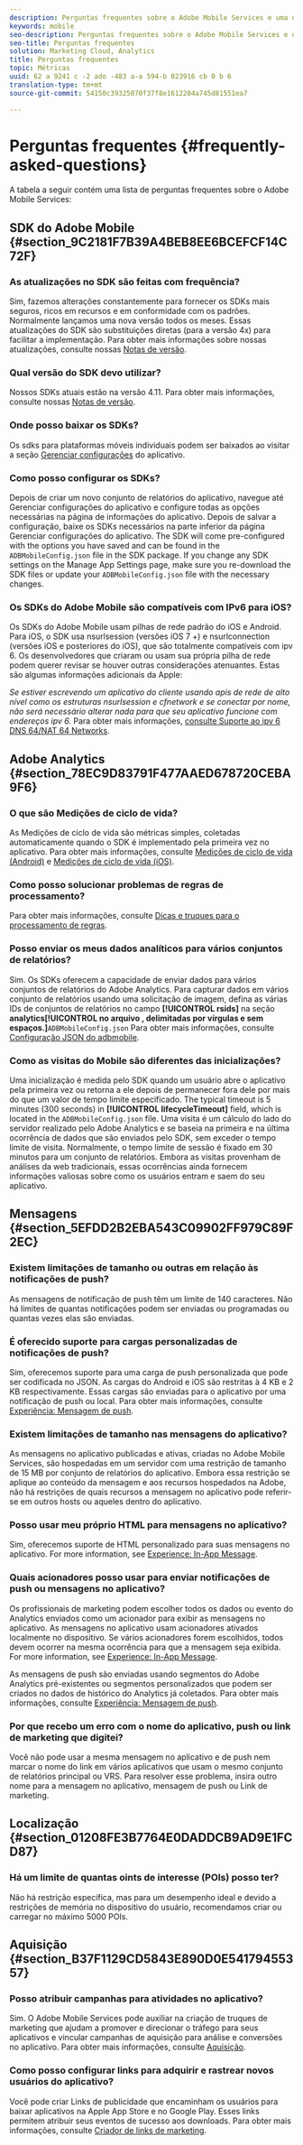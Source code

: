 ```yaml
---
description: Perguntas frequentes sobre o Adobe Mobile Services e uma descrição geral dos recursos.
keywords: mobile
seo-description: Perguntas frequentes sobre o Adobe Mobile Services e uma descrição geral dos recursos.
seo-title: Perguntas frequentes
solution: Marketing Cloud, Analytics
title: Perguntas frequentes
topic: Métricas
uuid: 62 a 9241 c -2 ado -483 a-a 594-b 023916 cb 0 b 6
translation-type: tm+mt
source-git-commit: 54150c39325070f37f8e1612204a745d81551ea7

---
```



# Perguntas frequentes {#frequently-asked-questions}

A tabela a seguir contém uma lista de perguntas frequentes sobre o Adobe Mobile Services:

## SDK do Adobe Mobile {#section_9C2181F7B39A4BEB8EE6BCEFCF14C72F}

### As atualizações no SDK são feitas com frequência?

Sim, fazemos alterações constantemente para fornecer os SDKs mais seguros, ricos em recursos e em conformidade com os padrões. Normalmente lançamos uma nova versão todos os meses. Essas atualizações do SDK são substituições diretas (para a versão 4x) para facilitar a implementação. Para obter mais informações sobre nossas atualizações, consulte nossas [Notas de versão](https://docs.adobe.com/content/help/en/release-notes/experience-cloud/current.html).

### Qual versão do SDK devo utilizar?

Nossos SDKs atuais estão na versão 4.11. Para obter mais informações, consulte nossas [Notas de versão](https://docs.adobe.com/content/help/en/release-notes/experience-cloud/current.html).

### Onde posso baixar os SDKs?

Os sdks para plataformas móveis individuais podem ser baixados ao visitar a seção [Gerenciar configurações](/help/using/c-manage-app-settings/c-manage-app-settings.md) do aplicativo.

### Como posso configurar os SDKs?

Depois de criar um novo conjunto de relatórios do aplicativo, navegue até Gerenciar configurações do aplicativo e configure todas as opções necessárias na página de informações do aplicativo. Depois de salvar a configuração, baixe os SDKs necessários na parte inferior da página Gerenciar configurações do aplicativo. The SDK will come pre-configured with the options you have saved and can be found in the `ADBMobileConfig.json` file in the SDK package. If you change any SDK settings on the Manage App Settings page, make sure you re-download the SDK files or update your `ADBMobileConfig.json` file with the necessary changes.

### Os SDKs do Adobe Mobile são compatíveis com IPv6 para iOS?

Os SDKs do Adobe Mobile usam pilhas de rede padrão do iOS e Android. Para iOS, o SDK usa nsurlsession (versões iOS 7 +) e nsurlconnection (versões iOS e posteriores do iOS), que são totalmente compatíveis com ipv 6. Os desenvolvedores que criaram ou usam sua própria pilha de rede podem querer revisar se houver outras considerações atenuantes. Estas são algumas informações adicionais da Apple:

*Se estiver escrevendo um aplicativo do cliente usando apis de rede de alto nível como os estruturas nsurlsession e cfnetwork e se conectar por nome, não será necessário alterar nada para que seu aplicativo funcione com endereços ipv 6.* Para obter mais informações, [consulte Suporte ao ipv 6 DNS 64/NAT 64 Networks](https://developer.apple.com/library/content/documentation/NetworkingInternetWeb/Conceptual/NetworkingOverview/UnderstandingandPreparingfortheIPv6Transition/UnderstandingandPreparingfortheIPv6Transition.html#__/apple_ref/doc/uid/TP40010220-CH213-SW1).


## Adobe Analytics {#section_78EC9D83791F477AAED678720CEBA9F6}

### O que são Medições de ciclo de vida?

As Medições de ciclo de vida são métricas simples, coletadas automaticamente quando o SDK é implementado pela primeira vez no aplicativo. Para obter mais informações, consulte [Medições de ciclo de vida (Android)](/help/android/metrics.md) e [Medições de ciclo de vida (iOS)](/help/ios/metrics.md).

### Como posso solucionar problemas de regras de processamento?

Para obter mais informações, consulte [Dicas e truques para o processamento de regras](https://docs.adobe.com/content/help/en/analytics/admin/admin-tools/processing-rules/processing-rules-tips.html).

### Posso enviar os meus dados analíticos para vários conjuntos de relatórios?

Sim. Os SDKs oferecem a capacidade de enviar dados para vários conjuntos de relatórios do Adobe Analytics. Para capturar dados em vários conjunto de relatórios usando uma solicitação de imagem, defina as várias IDs de conjuntos de relatórios no campo **[!UICONTROL rsids]** na seção **analytics[!UICONTROL no arquivo , delimitadas por vírgulas e sem espaços.]**`ADBMobileConfig.json` Para obter mais informações, consulte [Configuração JSON do adbmobile](/help/ios/configuration/json-config/json-config.md).

### Como as visitas do Mobile são diferentes das inicializações?

Uma inicialização é medida pelo SDK quando um usuário abre o aplicativo pela primeira vez ou retorna a ele depois de permanecer fora dele por mais do que um valor de tempo limite especificado. The typical timeout is 5 minutes (300 seconds) in **[!UICONTROL lifecycleTimeout]** field, which is located in the `ADBMobileConfig.json` file. Uma visita é um cálculo do lado do servidor realizado pelo Adobe Analytics e se baseia na primeira e na última ocorrência de dados que são enviados pelo SDK, sem exceder o tempo limite de visita. Normalmente, o tempo limite de sessão é fixado em 30 minutos para um conjunto de relatórios. Embora as visitas provenham de análises da web tradicionais, essas ocorrências ainda fornecem informações valiosas sobre como os usuários entram e saem do seu aplicativo.

## Mensagens {#section_5EFDD2B2EBA543C09902FF979C89F2EC}

### Existem limitações de tamanho ou outras em relação às notificações de push?

As mensagens de notificação de push têm um limite de 140 caracteres. Não há limites de quantas notificações podem ser enviadas ou programadas ou quantas vezes elas são enviadas.

### É oferecido suporte para cargas personalizadas de notificações de push?

Sim, oferecemos suporte para uma carga de push personalizada que pode ser codificada no JSON. As cargas do Android e iOS são restritas à 4 KB e 2 KB respectivamente. Essas cargas são enviadas para o aplicativo por uma notificação de push ou local. Para obter mais informações, consulte [Experiência: Mensagem de push](/help/using/in-app-messaging/t-create-push-message/c-experience-push-message.md).

### Existem limitações de tamanho nas mensagens do aplicativo?

As mensagens no aplicativo publicadas e ativas, criadas no Adobe Mobile Services, são hospedadas em um servidor com uma restrição de tamanho de 15 MB por conjunto de relatórios do aplicativo. Embora essa restrição se aplique ao conteúdo da mensagem e aos recursos hospedados na Adobe, não há restrições de quais recursos a mensagem no aplicativo pode referir-se em outros hosts ou aqueles dentro do aplicativo.

### Posso usar meu próprio HTML para mensagens no aplicativo?

Sim, oferecemos suporte de HTML personalizado para suas mensagens no aplicativo. For more information, see [Experience: In-App Message](/help/using/in-app-messaging/t-in-app-message/c-experience-in-app-message.md).

### Quais acionadores posso usar para enviar notificações de push ou mensagens no aplicativo?

Os profissionais de marketing podem escolher todos os dados ou evento do Analytics enviados como um acionador para exibir as mensagens no aplicativo. As mensagens no aplicativo usam acionadores ativados localmente no dispositivo. Se vários acionadores forem escolhidos, todos devem ocorrer na mesma ocorrência para que a mensagem seja exibida. For more information, see [Experience: In-App Message](/help/using/in-app-messaging/t-in-app-message/c-experience-in-app-message.md).

As mensagens de push são enviadas usando segmentos do Adobe Analytics pré-existentes ou segmentos personalizados que podem ser criados no dados de histórico do Analytics já coletados. Para obter mais informações, consulte [Experiência: Mensagem de push](/help/using/in-app-messaging/t-create-push-message/c-experience-push-message.md).

### Por que recebo um erro com o nome do aplicativo, push ou link de marketing que digitei?

Você não pode usar a mesma mensagem no aplicativo e de push nem marcar o nome do link em vários aplicativos que usam o mesmo conjunto de relatórios principal ou VRS. Para resolver esse problema, insira outro nome para a mensagem no aplicativo, mensagem de push ou Link de marketing.

## Localização {#section_01208FE3B7764E0DADDCB9AD9E1FCD87}

### Há um limite de quantas oints de interesse (POIs) posso ter?

Não há restrição específica, mas para um desempenho ideal e devido a restrições de memória no dispositivo do usuário, recomendamos criar ou carregar no máximo 5000 POIs.

## Aquisição {#section_B37F1129CD5843E890D0E54179455357}

### Posso atribuir campanhas para atividades no aplicativo?

Sim. O Adobe Mobile Services pode auxiliar na criação de truques de marketing que ajudam a promover e direcionar o tráfego para seus aplicativos e vincular campanhas de aquisição para análise e conversões no aplicativo. Para obter mais informações, consulte [Aquisição](/help/using/acquisition-main/acquisition-main.md).

### Como posso configurar links para adquirir e rastrear novos usuários do aplicativo?

Você pode criar Links de publicidade que encaminham os usuários para baixar aplicativos na Apple App Store e no Google Play. Esses links permitem atribuir seus eventos de sucesso aos downloads. Para obter mais informações, consulte [Criador de links de marketing](/help/using/acquisition-main/c-marketing-links-builder/c-marketing-links-builder.md).
